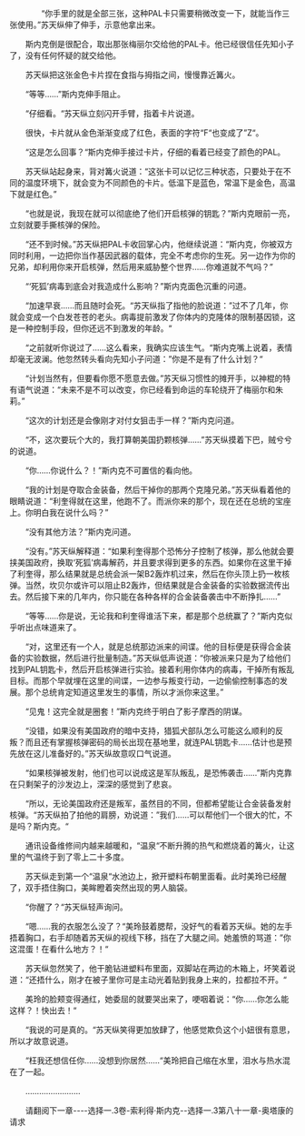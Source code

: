<div class="read-content j_readContent" id="">
                <p>　　　　“你手里的就是全部三张，这种PAL卡只需要稍微改变一下，就能当作三张使用。”苏天纵伸了伸手，示意他拿出来。<p>　　斯内克倒是很配合，取出那张梅丽尔交给他的PAL卡。他已经很信任先知小子了，没有任何怀疑的就交给他。<p>　　苏天纵把这张金色卡片捏在食指与拇指之间，慢慢靠近篝火。<p>　　“等等……”斯内克伸手阻止。<p>　　“仔细看。“苏天纵立刻闪开手臂，指着卡片说道。<p>　　很快，卡片就从金色渐渐变成了红色，表面的字符“F“也变成了”Z“。<p>　　“这是怎么回事？“斯内克伸手接过卡片，仔细的看着已经变了颜色的PAL。<p>　　苏天纵站起身来，背对篝火说道：“这张卡可以记忆三种状态，只要处于在不同的温度环境下，就会变为不同颜色的卡片。低温下是蓝色，常温下是金色，高温下就是红色。”<p>　　“也就是说，我现在就可以彻底绝了他们开启核弹的钥匙？”斯内克眼前一亮，立刻就要手撕核弹的保险。<p>　　“还不到时候。”苏天纵把PAL卡收回掌心内，他继续说道：“斯内克，你被双方同时利用，一边把你当作基因武器的载体，完全不考虑你的生死。另一边作为你的兄弟，却利用你来开启核弹，然后用来威胁整个世界……你难道就不气吗？”<p>　　“‘死狐’病毒到底会对我造成什么影响？”斯内克面色沉重的问道。<p>　　“加速早衰……而且随时会死。“苏天纵指了指他的脸说道：”过不了几年，你就会变成一个白发苍苍的老头。病毒提前激发了你体内的克隆体的限制基因锁，这是一种控制手段，但你还远不到激发的年龄。“<p>　　“之前就听你说过了……这么看来，我确实应该生气。“斯内克嘴上说着，表情却毫无波澜。他忽然转头看向先知小子问道：”你是不是有了什么计划？“<p>　　“计划当然有，但要看你愿不愿意去做。”苏天纵习惯性的摊开手，以神棍的特有语气说道：“未来不是不可以改变，你已经看到命运的车轮绕开了梅丽尔和朱莉。”<p>　　“这次的计划还是会像刚才对付女狙击手一样？”斯内克问道。<p>　　“不，这次要玩个大的，我打算朝美国扔颗核弹……”苏天纵摸着下巴，贼兮兮的说道。<p>　　“你……你说什么？！”斯内克不可置信的看向他。<p>　　“我的计划是夺取合金装备，然后干掉你的那两个克隆兄弟。”苏天纵看着他的眼睛说道：“利奎得就在这里，他跑不了。而派你来的那个，现在还在总统的宝座上。你明白我在说什么吗？”<p>　　“没有其他方法？”斯内克问道。<p>　　“没有。”苏天纵解释道：“如果利奎得那个恐怖分子控制了核弹，那么他就会要挟美国政府，换取‘死狐’病毒解药，并且要求得到更多的东西。如果你在这里干掉了利奎得，那么结果就是总统会派一架B2轰炸机过来，然后在你头顶上扔一枚核弹。当然，坎贝尔或许可以阻止B2轰炸，但结果就是合金装备的实验数据流传出去。然后接下来的几年内，你只能在各种各样的合金装备袭击中不断挣扎……”<p>　　“等等……你是说，无论我和利奎得谁活下来，都是那个总统赢了？”斯内克似乎听出点味道来了。<p>　　“对，这里还有一个人，就是总统那边派来的间谍。他的目标便是获得合金装备的实验数据，然后进行批量制造。”苏天纵低声说道：“你被派来只是为了给他们找到PAL钥匙卡，然后开启核弹进行实验。接着利用你体内的病毒，干掉所有叛乱目标。而那个早就埋在这里的间谍，一边参与叛变行动，一边偷偷控制事态的发展。那个总统肯定知道这里发生的事情，所以才派你来这里。”<p>　　“见鬼！这完全就是圈套！”斯内克终于明白了影子摩西的阴谋。<p>　　“没错，如果没有美国政府的暗中支持，猎狐犬部队怎么可能这么顺利的反叛？而且还有掌握核弹密码的局长出现在基地里，就连PAL钥匙卡……估计也是预先放在这儿准备好的。”苏天纵故意叹口气说道。<p>　　“如果核弹被发射，他们也可以说成这是军队叛乱，是恐怖袭击……”斯内克靠在只剩架子的沙发边上，深深的感觉到了悲哀。<p>　　“所以，无论美国政府还是叛军，虽然目的不同，但都希望能让合金装备发射核弹。“苏天纵拍了拍他的肩膀，劝说道：”我们……可以帮他们一个很大的忙，不是吗？斯内克。“<p>　　通讯设备维修间内越来越暖和，“温泉“不断升腾的热气和燃烧着的篝火，让这里的气温终于到了零上二十多度。<p>　　苏天纵走到第一个“温泉“水池边上，掀开塑料布朝里面看。此时美玲已经醒了，双手捂住胸口，美眸瞪着突然出现的男人脑袋。<p>　　“你醒了？“苏天纵轻声询问。<p>　　“嗯……我的衣服怎么没了？“美玲鼓着腮帮，没好气的看着苏天纵。她的左手捂着胸口，右手却随着苏天纵的视线下移，挡在了大腿之间。她羞愤的骂道：”你这混蛋！在看什么地方？！“<p>　　苏天纵忽然笑了，他干脆钻进塑料布里面，双脚站在两边的木箱上，坏笑着说道：“还捂什么，刚才在被子里你可是主动光着贴到我身上来的，拉都拉不开。“<p>　　美玲的脸颊变得通红，她委屈的就要哭出来了，哽咽着说：“你……你怎么能这样？！快出去！“<p>　　“我说的可是真的。“苏天纵笑得更加放肆了，他感觉欺负这个小妞很有意思，所以才故意说道。<p>　　“枉我还想信任你……没想到你居然……“美玲把自己缩在水里，泪水与热水混在了一起。<p>　　……………………<p>　　请翻阅下一章----选择一.3卷-索利得·斯内克--选择一.3第八十一章-奥塔康的请求<p>　　<p> 
            </div>